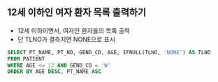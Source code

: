## 12세 이하인 여자 환자 목록 출력하기
- 12세 이하이면서, 여자인 환자들의 목록 출력
- 단 TLNO가 결측치면 NONE으로 표시

```sql
SELECT PT_NAME, PT_NO, GEND_CD, AGE, IFNULL(TLNO, 'NONE') AS TLNO
FROM PATIENT
WHERE AGE <= 12 AND GEND_CD = 'W'
ORDER BY AGE DESC, PT_NAME ASC
```
